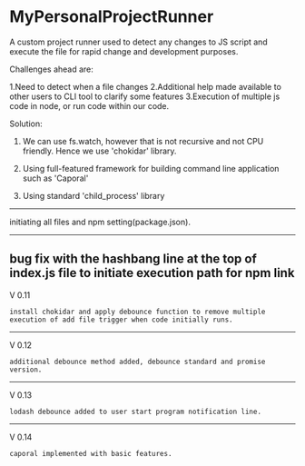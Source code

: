# MyPersonalProjectRunner
A custom project runner used to detect any changes to JS script and execute the file for rapid change and development purposes.

Challenges ahead are:

1.Need to detect when a file changes
2.Additional help made available to other users to CLI tool to clarify some features
3.Execution of multiple js code in node, or run code within our code. 

Solution:

1. We can use fs.watch, however that is not recursive and not CPU friendly. Hence we use 'chokidar' library.

2. Using full-featured framework for building command line application such as 'Caporal'

3. Using standard 'child_process' library


-------------

initiating all files and npm setting(package.json).

-------------

bug fix with the hashbang line at the top of index.js file to initiate execution path for npm link
-------------

V 0.11

    install chokidar and apply debounce function to remove multiple execution of add file trigger when code initially runs.
-------------

V 0.12

    additional debounce method added, debounce standard and promise version.
-------------

V 0.13

    lodash debounce added to user start program notification line.
-------------

V 0.14

    caporal implemented with basic features.
